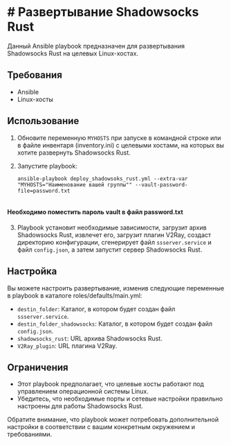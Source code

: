 # # Развертывание Shadowsocks Rust

Данный Ansible playbook предназначен для развертывания Shadowsocks Rust на целевых Linux-хостах.

## Требования
- Ansible
- Linux-хосты

## Использование
1. Обновите переменную `MYHOSTS` при запуске в командной строке или в файле инвентаря (inventory.ini) с целевыми хостами, на которых вы хотите развернуть Shadowsocks Rust.

2. Запустите playbook:
   ```
   ansible-playbook deploy_shadowsoks_rust.yml --extra-var "MYHOSTS="Наименование вашей группы"" --vault-password-file=password.txt
  
   ```
#### Hеобходимо поместить пароль vault в файл password.txt
3. Playbook установит необходимые зависимости, загрузит архив Shadowsocks Rust, извлечет его, загрузит плагин V2Ray, создаст директорию конфигурации, сгенерирует файл `ssserver.service` и файл `config.json`, а затем запустит сервер Shadowsocks Rust.

## Настройка
Вы можете настроить развертывание, изменив следующие переменные в playbook в каталоге roles/defaults/main.yml:

- `destin_folder`: Каталог, в котором будет создан файл `ssserver.service`.
- `destin_folder_shadowsocks`: Каталог, в котором будет создан файл `config.json`.
- `shadowsocks_rust`: URL архива Shadowsocks Rust.
- `V2Ray_plugin`: URL плагина V2Ray.

## Ограничения
- Этот playbook предполагает, что целевые хосты работают под управлением операционной системы Linux.
- Убедитесь, что необходимые порты и сетевые настройки правильно настроены для работы Shadowsocks Rust.

Обратите внимание, что playbook может потребовать дополнительной настройки в соответствии с вашим конкретным окружением и требованиями.


